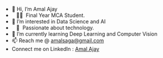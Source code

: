 - 👋 Hi, I’m Amal Ajay
- &nbsp;&nbsp;&nbsp;:technologist: &nbsp;Final Year MCA Student. 
- 👀 I’m interested in Data Science and AI
- &nbsp;&nbsp;&nbsp;:heartbeat: &nbsp;Passionate about technology.
- 🌱 I’m currently learning Deep Learning and Computer Vision
- 📫 Reach me @ amalsaga@gmail.com
- Connect me on LinkedIn : [Amal Ajay](https://www.linkedin.com/in/amal-ajay/)



